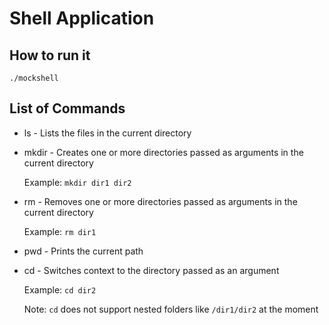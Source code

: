 # Shell Application

## How to run it 

```
./mockshell
```

## List of Commands 

  - ls - Lists the files in the current directory
  - mkdir - Creates one or more directories passed as arguments in the current directory
    
    Example: `mkdir dir1 dir2`
    
  - rm - Removes one or more directories passed as arguments in the current directory
    
    Example: `rm dir1`
  - pwd - Prints the current path
  - cd - Switches context to the directory passed as an argument
  
    Example: `cd dir2`
    
    Note: `cd` does not support nested folders like `/dir1/dir2` at the moment
